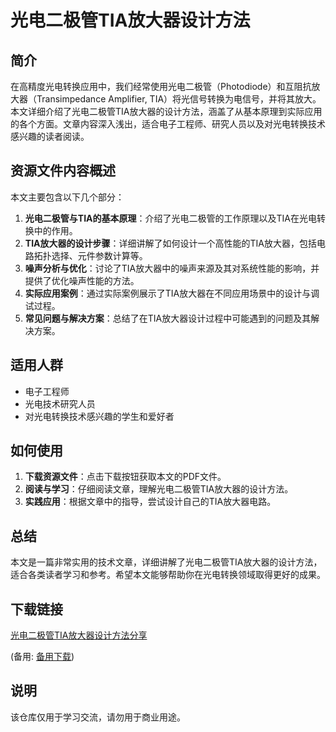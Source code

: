 # 光电二极管TIA放大器设计方法

## 简介

在高精度光电转换应用中，我们经常使用光电二极管（Photodiode）和互阻抗放大器（Transimpedance Amplifier, TIA）将光信号转换为电信号，并将其放大。本文详细介绍了光电二极管TIA放大器的设计方法，涵盖了从基本原理到实际应用的各个方面。文章内容深入浅出，适合电子工程师、研究人员以及对光电转换技术感兴趣的读者阅读。

## 资源文件内容概述

本文主要包含以下几个部分：

1. **光电二极管与TIA的基本原理**：介绍了光电二极管的工作原理以及TIA在光电转换中的作用。
2. **TIA放大器的设计步骤**：详细讲解了如何设计一个高性能的TIA放大器，包括电路拓扑选择、元件参数计算等。
3. **噪声分析与优化**：讨论了TIA放大器中的噪声来源及其对系统性能的影响，并提供了优化噪声性能的方法。
4. **实际应用案例**：通过实际案例展示了TIA放大器在不同应用场景中的设计与调试过程。
5. **常见问题与解决方案**：总结了在TIA放大器设计过程中可能遇到的问题及其解决方案。

## 适用人群

- 电子工程师
- 光电技术研究人员
- 对光电转换技术感兴趣的学生和爱好者

## 如何使用

1. **下载资源文件**：点击下载按钮获取本文的PDF文件。
2. **阅读与学习**：仔细阅读文章，理解光电二极管TIA放大器的设计方法。
3. **实践应用**：根据文章中的指导，尝试设计自己的TIA放大器电路。

## 总结

本文是一篇非常实用的技术文章，详细讲解了光电二极管TIA放大器的设计方法，适合各类读者学习和参考。希望本文能够帮助你在光电转换领域取得更好的成果。

## 下载链接
[光电二极管TIA放大器设计方法分享](https://pan.quark.cn/s/4b7d430c5a58) 

(备用: [备用下载](https://pan.baidu.com/s/1g6PTE3V8DBdpp4gZiKZgwg?pwd=1234))

## 说明

该仓库仅用于学习交流，请勿用于商业用途。
